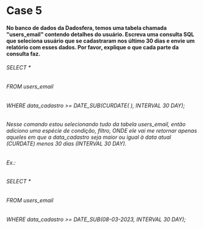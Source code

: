 # Case 5

#### No banco de dados da Dadosfera, temos uma tabela chamada "users_email" contendo detalhes do usuário. Escreva uma consulta SQL que seleciona usuário que se cadastraram nos último 30 dias e envie um relatório com esses dados. Por favor, explique o que cada parte da consulta faz.

###### SELECT \*

###### FROM users_email

###### WHERE data_cadastro >= DATE_SUB(CURDATE( ), INTERVAL 30 DAY);

###### Nesse comando estou selecionando tudo da tabela users_email, então adiciono uma espécie de condição, filtro, ONDE ele vai me retornar apenas aqueles em que a data_cadastro seja maior ou igual à data atual (CURDATE) menos 30 dias (INTERVAL 30 DAY).

###### Ex.:

###### SELECT \*

###### FROM users_email

###### WHERE data_cadastro >= DATE_SUB(08-03-2023, INTERVAL 30 DAY);
